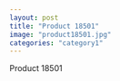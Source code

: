 ```yaml
---
layout: post
title: "Product 18501"
image: "product18501.jpg"
categories: "category1"
---
```

Product 18501
